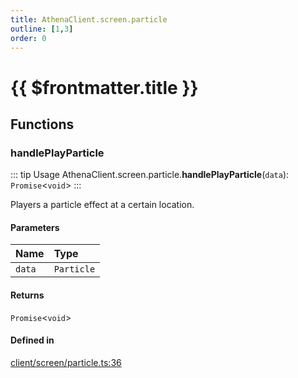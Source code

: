 ```yaml
---
title: AthenaClient.screen.particle
outline: [1,3]
order: 0
---
```


# {{ $frontmatter.title }}


## Functions

### handlePlayParticle

::: tip Usage
AthenaClient.screen.particle.**handlePlayParticle**(`data`): `Promise`<`void`\>
:::

Players a particle effect at a certain location.

#### Parameters

| Name | Type |
| :------ | :------ |
| `data` | `Particle` |

#### Returns

`Promise`<`void`\>

#### Defined in

[client/screen/particle.ts:36](https://github.com/Stuyk/altv-athena/blob/94f5f1a/src/core/client/screen/particle.ts#L36)
